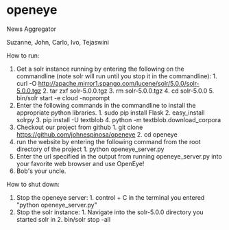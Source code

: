 # openeye
News Aggregator

Suzanne,
John,
Carlo,
Ivo,
Tejaswini

How to run:
  1. Get a solr instance running by entering the following on the commandline (note solr will run until you stop it in the commandline):
    1. curl -O http://apache.mirror1.spango.com/lucene/solr/5.0.0/solr-5.0.0.tgz
    2. tar zxf solr-5.0.0.tgz
    3. rm solr-5.0.0.tgz
    4. cd solr-5.0.0
    5. bin/solr start -e cloud -noprompt
  3. Enter the following commands in the commandline to install the appropriate python libraries. 
    1. sudo pip install Flask
    2. easy_install solrpy
    3. pip install -U textblob
    4. python -m textblob.download_corpora
  5. Checkout our project from github
    1. git clone https://github.com/johnespinosa/openeye
    2. cd openeye
  6. run the website by entering the following command from the root directory of the project
    1. python openeye_server.py
  7. Enter the url specified in the output from running openeye_server.py into your favorite web browser and use OpenEye!
  8. Bob's your uncle.

How to shut down:
  1. Stop the openeye server:
    1. control + C in the terminal you entered "python openeye_server.py"
  2. Stop the solr instance:
    1. Navigate into the solr-5.0.0 directory you started solr in
    2. bin/solr stop -all
